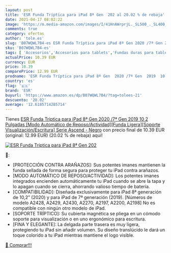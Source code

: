 ```yaml
---
layout: post
title: 'ESR Funda Tríptica para iPad 8ª Gen  202 al 20.02 % de rebaja'
date: 2021-04-17 08:02:22
image: 'https://m.media-amazon.com/images/I/41HnAWrprjL._SL500_._SL400_.jpg'
comments: true
category: ofertas
author: 'tole.es'
slug: 'B07WQWL7B4-es ESR Funda Tríptica para iPad 8ª Gen 2020 /7ª Gen 2019 10 2...'
sku: 'B07WQWL7B4-es'
tags: [ 'Accesorios','Accesorios para tablets','Fundas duras para tablets','Fundas para tablets','Informática','esr','ipad', ]
actualPrice: 10.39 EUR
currency: EUR
price: 10.39
comparePrice: 12.99 EUR
prodname: 'ESR Funda Tríptica para iPad 8ª Gen  2020 /7ª Gen  2019  10 2 Pulgadas [Modo Automático de Reposo/Actividad][Funda Ligera][Soporte Visualización/Escritura] Serie Ascend - Negro'
country: 'es'
flag: '🇪🇸'
brand: 'ESR'
buyurl: 'https://www.amazon.es/dp/B07WQWL7B4/?tag=tolees-21'
descuento: '20.02'
average: '12.6185714285714'
---
```


Tienes [ESR Funda Tríptica para iPad 8ª Gen  2020 /7ª Gen  2019  10 2 Pulgadas [Modo Automático de Reposo/Actividad][Funda Ligera][Soporte Visualización/Escritura] Serie Ascend - Negro](https://www.amazon.es/dp/B07WQWL7B4/?tag=tolees-21) con precio final de  10.39 EUR (original: 12.99 EUR) (20.02 %  de rebaja) aqui!

[![ESR Funda Tríptica para iPad 8ª Gen  202](https://m.media-amazon.com/images/I/41HnAWrprjL._SL500_._SL400_.jpg)](https://www.amazon.es/dp/B07WQWL7B4/?tag=tolees-21)

🔎:

- [PROTECCIÓN CONTRA ARAÑAZOS]: Sus potentes imanes mantienen la funda sellada de forma segura para proteger tu iPad contra arañazos.
- [MODO AUTOMÁTICO DE REPOSO/ACTIVIDAD]: Los potentes imanes integrados encienden automáticamente tu iPad cuando se abre la tapa y lo apagan cuando se cierra, ahorrando valioso tiempo de batería.
- [COMPATIBILIDAD]: Diseñada exclusivamente para iPad 8ª generación de 10,2” (2020) y para iPad de 7ª generación (2019). [Números de modelo A2428, A2429, A2430, A2270, A2197, A2200, A2198] No es compatible con ningún otro modelo de iPad.
- [SOPORTE TRÍPTICO]: Su cubierta magnética se pliega en un cómodo soporte para visualización o en uno ergonómico para escritura.
- [FINA Y ELEGANTE]: La delgada parte trasera es muy ligera, protegiendo tu iPad sin añadir volumen. Su diseño translúcido le dará un toque colorido a tu iPad mientras mantiene el logo visible.

[🛒 Comprar!!!](https://www.amazon.es/dp/B07WQWL7B4/?tag=tolees-21)
